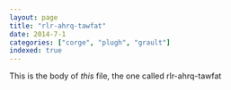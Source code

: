```yaml
---
layout: page
title: "rlr-ahrq-tawfat"
date: 2014-7-1
categories: ["corge", "plugh", "grault"]
indexed: true
---
```

This is the body of _this_ file, the one called rlr-ahrq-tawfat
